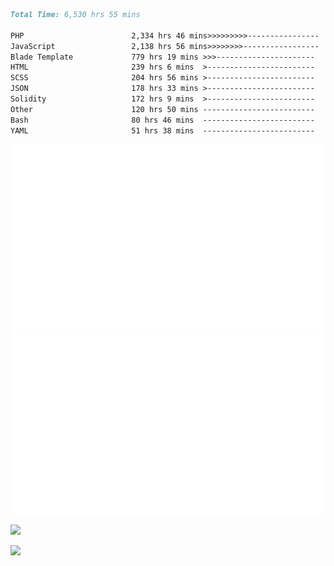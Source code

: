 <!--START_SECTION:waka-->

```markdown
Total Time: 6,530 hrs 55 mins

PHP                        2,334 hrs 46 mins>>>>>>>>>----------------   35.10 %
JavaScript                 2,138 hrs 56 mins>>>>>>>>-----------------   32.16 %
Blade Template             779 hrs 19 mins >>>----------------------   11.72 %
HTML                       239 hrs 6 mins  >------------------------   03.59 %
SCSS                       204 hrs 56 mins >------------------------   03.08 %
JSON                       178 hrs 33 mins >------------------------   02.68 %
Solidity                   172 hrs 9 mins  >------------------------   02.59 %
Other                      120 hrs 50 mins -------------------------   01.82 %
Bash                       80 hrs 46 mins  -------------------------   01.21 %
YAML                       51 hrs 38 mins  -------------------------   00.78 %
```

<!--END_SECTION:waka-->

![](https://raw.githubusercontent.com/DrMaxis/github-stats-transparent/output/generated/overview.svg)
![](https://raw.githubusercontent.com/DrMaxis/github-stats-transparent/output/generated/languages.svg)

![](https://git-readme-stats-drmaxis-projects.vercel.app/api?username=drmaxis&show_icons=true&theme=outrun&count_private=true&show=reviews,discussions_started,discussions_answered,prs_merged,prs_merged_percentage&custom_title=2024%20Github%20Rank)
 
<a href="https://count.getloli.com/"><img src="https://count.getloli.com/get/@:maxis-the-alchemist?theme=rule34"></a>
<!-- https://count.getloli.com/get/@alchemist?theme=rule34 -->
<br>
